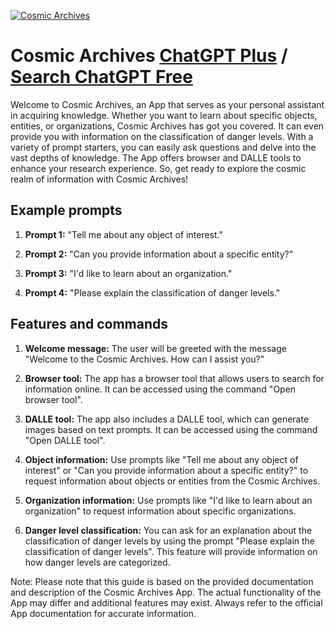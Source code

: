 
[![Cosmic Archives](https://files.oaiusercontent.com/file-kCCS4hWnyYVt12u9wMkowAIP?se=2123-10-18T20%3A20%3A38Z&sp=r&sv=2021-08-06&sr=b&rscc=max-age%3D31536000%2C%20immutable&rscd=attachment%3B%20filename%3D03f67f89-4196-48a2-9029-23558f2bfc56.png&sig=NV53B7zZpucjZ3US2UuNMCdsdcMXwX6ktTkMjCud7mo%3D)](https://chat.openai.com/g/g-4RwAySQ4X-cosmic-archives)

# Cosmic Archives [ChatGPT Plus](https://chat.openai.com/g/g-4RwAySQ4X-cosmic-archives) / [Search ChatGPT Free](https://gptcall.net/index.html#/?search=Cosmic%20Archives)

Welcome to Cosmic Archives, an App that serves as your personal assistant in acquiring knowledge. Whether you want to learn about specific objects, entities, or organizations, Cosmic Archives has got you covered. It can even provide you with information on the classification of danger levels. With a variety of prompt starters, you can easily ask questions and delve into the vast depths of knowledge. The App offers browser and DALLE tools to enhance your research experience. So, get ready to explore the cosmic realm of information with Cosmic Archives!

## Example prompts

1. **Prompt 1:** "Tell me about any object of interest."

2. **Prompt 2:** "Can you provide information about a specific entity?"

3. **Prompt 3:** "I'd like to learn about an organization."

4. **Prompt 4:** "Please explain the classification of danger levels."

## Features and commands

1. **Welcome message:** The user will be greeted with the message "Welcome to the Cosmic Archives. How can I assist you?"

2. **Browser tool:** The app has a browser tool that allows users to search for information online. It can be accessed using the command "Open browser tool".

3. **DALLE tool:** The app also includes a DALLE tool, which can generate images based on text prompts. It can be accessed using the command "Open DALLE tool".

4. **Object information:** Use prompts like "Tell me about any object of interest" or "Can you provide information about a specific entity?" to request information about objects or entities from the Cosmic Archives.

5. **Organization information:** Use prompts like "I'd like to learn about an organization" to request information about specific organizations.

6. **Danger level classification:** You can ask for an explanation about the classification of danger levels by using the prompt "Please explain the classification of danger levels". This feature will provide information on how danger levels are categorized.

Note: Please note that this guide is based on the provided documentation and description of the Cosmic Archives App. The actual functionality of the App may differ and additional features may exist. Always refer to the official App documentation for accurate information.


